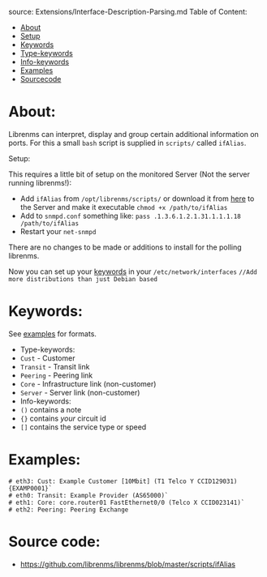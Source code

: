 source: Extensions/Interface-Description-Parsing.md
Table of Content:
-   [About](#about)
   -   [Setup](#setup)
-   [Keywords](#keywords)
   -   [Type-keywords](#type-keywords)
   -   [Info-keywords](#info-keywords)
-   [Examples](#examples)
-   [Sourcecode](#source)

# <a name="about">About</a>:

Librenms can interpret, display and group certain additional information on ports.
For this a small `bash` script is supplied in `scripts/` called `ifAlias`.

<a name="setup">Setup</a>:

This requires a little bit of setup on the monitored Server (Not the server running librenms!):

*   Add `ifAlias` from `/opt/librenms/scripts/` or download it from [here](#source) to the Server and make
    it executable `chmod +x /path/to/ifAlias`
*   Add to `snmpd.conf` something like:
    ``pass .1.3.6.1.2.1.31.1.1.1.18 /path/to/ifAlias``
*   Restart your `net-snmpd`

There are no changes to be made or additions to install for the polling librenms.

Now you can set up your [keywords](#keywords) in your `/etc/network/interfaces`
``//Add more distributions than just Debian based``

# <a name="keywords">Keywords</a>:

See [examples](#examples) for formats.

* <a name="type-keywords">Type-keywords</a>:
 * `Cust`    - Customer
 * `Transit` - Transit link
 * `Peering` - Peering link
 * `Core`    - Infrastructure link (non-customer)
 * `Server`  - Server link (non-customer)
* <a name="info-keywords">Info-keywords</a>:
 * `()` contains a note
 * `{}` contains *your* circuit id
 * `[]` contains the service type or speed

# <a name="examples">Examples</a>:
```text
# eth3: Cust: Example Customer [10Mbit] (T1 Telco Y CCID129031) {EXAMP0001}`
# eth0: Transit: Example Provider (AS65000)`
# eth1: Core: core.router01 FastEthernet0/0 (Telco X CCID023141)`
# eth2: Peering: Peering Exchange
```

# <a name="source">Source code</a>:

* https://github.com/librenms/librenms/blob/master/scripts/ifAlias
